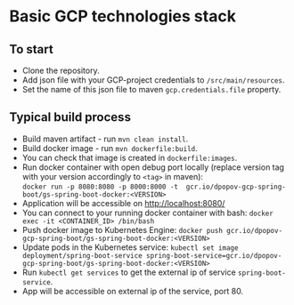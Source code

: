# Basic GCP technologies stack

## To start
* Clone the repository.
* Add json file with your GCP-project credentials to ``/src/main/resources``.
* Set the name of this json file to maven ``gcp.credentials.file`` property.

## Typical build process
* Build maven artifact - run ``mvn clean install``.
* Build docker image - run ``mvn dockerfile:build``.
* You can check that image is created in ``dockerfile:images``.
* Run docker container with open debug port locally (replace version tag with your version accordingly to ``<tag>`` in maven):  
    ``docker run -p 8080:8080 -p 8000:8000 -t  gcr.io/dpopov-gcp-spring-boot/gs-spring-boot-docker:<VERSION>``
* Application will be accessible on <http://localhost:8080/>
* You can connect to your running docker container with bash: 
  ``docker exec -it <CONTAINER_ID> /bin/bash``   
* Push docker image to Kubernetes Engine: 
  ``docker push gcr.io/dpopov-gcp-spring-boot/gs-spring-boot-docker:<VERSION>``
* Update pods in the Kubernetes service: 
  ``kubectl set image deployment/spring-boot-service spring-boot-service=gcr.io/dpopov-gcp-spring-boot/gs-spring-boot-docker:<VERSION>``
* Run ``kubectl get services`` to get the external ip of service ``spring-boot-service``.   
* App will be accessible on external ip of the service, port 80.